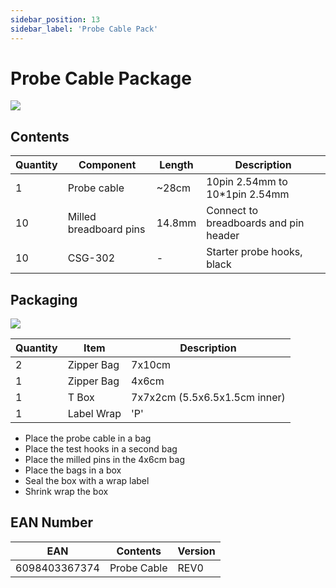 ```yaml
---
sidebar_position: 13
sidebar_label: 'Probe Cable Pack'
---
```

# Probe Cable Package

![](./img/cable-p.jpg)

## Contents

|Quantity|Component|Length|Description|
|-|-|-|-|
|1|Probe cable|~28cm|10pin 2.54mm to 10*1pin 2.54mm|
|10|Milled breadboard pins|14.8mm|Connect to breadboards and pin header|
|10|CSG-302|-|Starter probe hooks, black|

## Packaging

![](./img/wrap-p.jpg)

|Quantity|Item|Description|
|-|-|-|
|2|Zipper Bag|7x10cm|
|1|Zipper Bag|4x6cm|
|1|T Box|7x7x2cm (5.5x6.5x1.5cm inner)|
|1|Label Wrap|'P'|

- Place the probe cable in a bag
- Place the test hooks in a second bag
- Place the milled pins in the 4x6cm bag
- Place the bags in a box
- Seal the box with a wrap label
- Shrink wrap the box

## EAN Number

|**EAN**|**Contents**|**Version**|
|-|-|-|
|6098403367374|Probe Cable|REV0|
